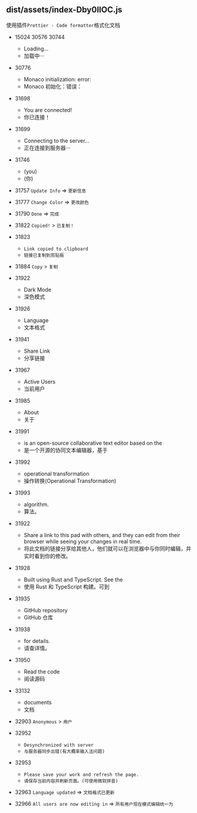 ## dist/assets/index-Dby0IIOC.js

使用插件`Prettier - Code formatter`格式化文档

- 15024 30576 30744
  - Loading...
  - 加载中···

- 30776
  - Monaco initialization: error:
  - Monaco 初始化：错误：

- 31698
  - You are connected!
  - 你已连接！
- 31699
  - Connecting to the server...
  - 正在连接到服务器···
- 31746
  - (you)
  - (你)
- 31757 `Update Info` => `更新信息`
- 31777 `Change Color` => `更改颜色`
- 31790 `Done` => `完成`
- 31822 `Copied!` > `已复制！`
- 31823 
  - `Link copied to clipboard`
  - `链接已复制到剪贴板`
- 31884 `Copy` > `复制`
- 31922
  - Dark Mode
  - 深色模式
- 31926
  - Language
  - 文本格式
- 31941
  - Share Link
  - 分享链接
- 31967
  - Active Users
  - 当前用户
- 31985
  - About
  - 关于
- 31991
  - is an open-source collaborative text editor based on the
  -  是一个开源的协同文本编辑器，基于
- 31992
  - operational transformation
  - 操作转换(Operational Transformation)
- 31993
  - algorithm.
  - 算法。

- 31922
  - Share a link to this pad with others, and they can edit from their browser while seeing your changes in real time.
  - 将此文档的链接分享给其他人，他们就可以在浏览器中与你同时编辑，并实时看到你的修改。
- 31928
  - Built using Rust and TypeScript. See the
  - 使用 Rust 和 TypeScript 构建。可到
- 31935
  - GitHub repository
  - GitHub 仓库
- 31938
  - for details.
  - 请查详情。
- 31950
  - Read the code
  - 阅读源码
- 33132
  - documents
  - 文档
- 32903 `Anonymous` > `用户`
- 32952
  - `Desynchronized with server`
  - `与服务器同步出错(有大概率输入法问题)`
- 32953
  - `Please save your work and refresh the page.`
  - `请保存当前内容并刷新页面。(可使用微软拼音)`
- 32963 `Language updated` => `文档格式已更新`
- 32966 `All users are now editing in` => `所有用户现在模式编辑统一为`
